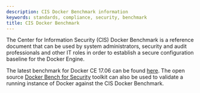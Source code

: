 ```yaml
---
description: CIS Docker Benchmark information
keywords: standards, compliance, security, benchmark
title: CIS Docker Benchmark
---
```


The Center for Information Security (CIS) Docker Benchmark is a reference document that can be used by system administrators, security and audit professionals and other IT roles in order to establish a secure configuration baseline for the Docker Engine.

The latest benchmark for Docker CE 17.06 can be found [here](https://www.cisecurity.org/benchmark/docker/). The open source [Docker Bench for Security](https://github.com/docker/docker-bench-security) toolkit can also be used to validate a running instance of Docker against the CIS Docker Benchmark.
